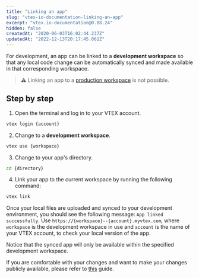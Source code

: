 ```yaml
---
title: "Linking an app"
slug: "vtex-io-documentation-linking-an-app"
excerpt: "vtex.io-documentation@0.88.24"
hidden: false
createdAt: "2020-06-03T16:02:44.237Z"
updatedAt: "2022-12-13T20:17:45.061Z"
---
```

For development, an app can be linked to a **development workspace** so that any local code change can be automatically synced and made available in that corresponding workspace.

>⚠️ Linking an app to a [production workspace](https://developers.vtex.com/vtex-developer-docs/docs/vtex-io-documentation-workspace) is not possible.

## Step by step

1. Open the terminal and log in to your VTEX account.

  ```sh
  vtex login {account}
  ```

2. Change to a **development workspace**.

  ```sh
  vtex use {workspace}
  ```

3. Change to your app's directory.

  ```sh
  cd {directory}
  ```

4. Link your app to the current workspace by running the following command:

  ```sh
  vtex link
  ```

Once your local files are uploaded and synced to your development environment, you should see the following message: `App linked successfully`. Use `https://{workspace}--{account}.myvtex.com`, where `workspace` is the development workspace in use and `account` is the name of your VTEX account, to check your local version of the app.

Notice that the synced app will only be available within the specified development workspace.

If you are comfortable with your changes and want to make your changes publicly available, please refer to [this](https://developers.vtex.com/vtex-developer-docs/docs/vtex-io-documentation-making-your-new-app-version-publicly-available) guide.

